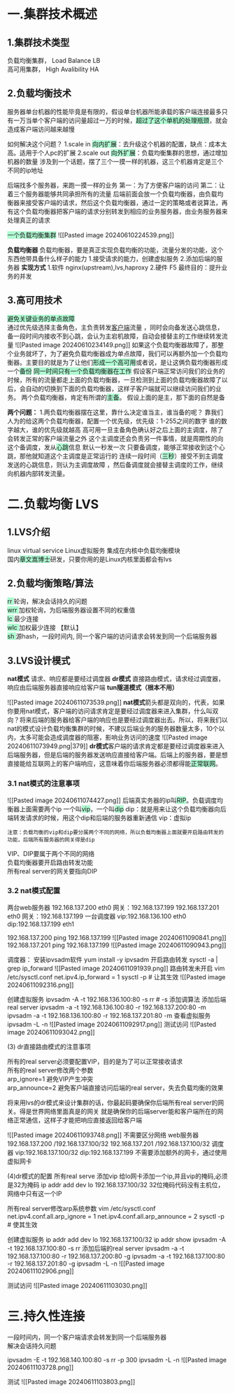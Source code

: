 
# 一.集群技术概述
## 1.集群技术类型
负载均衡集群， Load Balance LB  
高可用集群，     High Avalibility HA
## 2.负载均衡技术
服务器单台机器的性能毕竟是有限的，假设单台机器所能承载的客户端连接最多只有一万当单个客户端的访问量超过一万的时候，<span style="background:#affad1">超过了这个单机的处理瓶颈</span>，就会造成客户端访问越来越慢

如何解决这个问题？
1.scale in  <span style="background:#affad1">向内扩展</span>：去升级这个机器的配置，缺点：成本太高。适用于个人pc的扩展
2.scale out <span style="background:#affad1">向外扩展</span>：负载均衡集群的思想，通过增加机器的数量
涉及到一个话题，摆了三个一摸一样的机器，这三个机器肯定是三个不同的ip地址

后端找多个服务器，来跑一摸一样的业务
第一：为了方便客户端的访问
第二：让着三个服务器能够共同承担所有的流量
后端前面会放一个负载均衡器，由负载均衡器来接受客户端的请求，然后这个负载均衡器，通过一定的策略或者说算法，再有这个负载均衡器把客户端的请求分别转发到相应的业务服务器，由业务服务器来处理真正的请求

<span style="background:#affad1">一个负载均衡集群</span>
![[Pasted image 20240610224539.png]]

**负载均衡器**
负载均衡器，要是真正实现负载均衡的功能，流量分发的功能，这个东西他带具备什么样子的能力
1.接受请求的能力，创建虚拟服务
2.添加后端的服务器
**实现方式**
1.软件 nginx(upstream),lvs,haproxy
2.硬件 F5
最终目的：提升业务的并发
## 3.高可用技术
<span style="background:#affad1">避免关键业务的单点故障</span>  
通过优先级选择主备角色，主负责转发[客户端](https://so.csdn.net/so/search?q=%E5%AE%A2%E6%88%B7%E7%AB%AF&spm=1001.2101.3001.7020)流量 ，同时会向备发送心跳信息，备一段时间内接收不到心跳，会认为主宕机故障，自动会接替主的工作继续转发流量
![[Pasted image 20240610234149.png]]
如果这个负载均衡器故障了，那整个业务就坏了，为了避免负载均衡器成为单点故障，我们可以再额外加一个负载均衡器。主要目的就是为了让他们<span style="background:#affad1">形成一个高可用</span>或者说，是让这俩负载均衡器形成一个<span style="background:#affad1">备份</span>
<span style="background:#affad1">同一时间只有一个负载均衡器在工作</span>
假设客户端正常访问我们的业务的时候，所有的流量都走上面的负载均衡器，一旦检测到上面的负载均衡器故障了以后，会自动的切换到下面的负载均衡器，这样子客户端就可以继续访问我们的业务。
两个负载均衡器，肯定有所谓的<span style="background:#affad1">主备</span>。
假设上面的是主，那下面的自然是备

**两个问题：**
1.两负载均衡器摆在这里，靠什么决定谁当主，谁当备的呢？
靠我们人为的给这两个负载均衡器，配置一个优先级，优先级：1-255之间的数字
谁的数字越大，谁的优先级就越高
高可用一旦主备角色确认好之后上面的主调度，除了会转发正常的客户端流量之外
这个主调度还会负责另一件事情，就是周期性的向这个备调度，发从<span style="background:#affad1">心跳</span>信息
默认一秒发一次
只要备调度，能够正常接收到这个心跳，那他就知道这个主调度是正常运行的
连续一段时间（<span style="background:#affad1">三秒</span>）接受不到主调度发送的心跳信息，则认为主调度故障
，然后备调度就会接替主调度的工作，继续向机器内部转发流量。

# 二.负载均衡 LVS

## 1.LVS介绍
linux virtual service Linux虚拟服务
集成在内核中负载均衡模块  
国内<span style="background:#affad1">章文嵩博士</span>研发，只要你用的是Linux内核里面都会有lvs
## 2.负载均衡策略/算法
<span style="background:#affad1">rr    </span>    轮询，解决会话持久的问题  
<span style="background:#affad1">wrr </span> 加权轮询，为后端服务器设置不同的权重值  
<span style="background:#affad1">lc    </span>    最少连接  
<span style="background:#affad1">wlc </span> 加权最少连接 【默认】  
<span style="background:#affad1">sh   </span>   源hash，一段时间内, 同一个客户端的访问请求会转发到同一个后端服务器
## 3.LVS设计模式
 **nat模式**
 请求、响应都是要经过调度器
 **dr模式**
 直接路由模式，请求经过调度器，响应由后端服务器直接响应给客户端
 **tun隧道模式（根本不用）**

![[Pasted image 20240611073539.png]]
**nat模式**箭头都是双向的，代表，如果你要用nat模式，客户端的访问请求肯定是要经过调度器来进入集群，什么叫双向？将来后端的服务器给客户端的响应也是要经过调度器出去。所以，将来我们以nat的模式设计负载均衡集群的时候，不建议后端业务的服务器数量太多，10个以内，太多可能会造成调度器的阻塞，影响业务访问的速度
![[Pasted image 20240611073949.png|379]]
**dr模式**客户端的请求肯定都是要经过调度器来进入后端服务器，但是后端的服务器发送响应直接给客户端。后端上的服务器，要是想直接能给互联网上的客户端响应，这意味着你后端服务器必须都得能<span style="background:#affad1">正常联网</span>。
### 3.1 nat模式的注意事项
![[Pasted image 20240611074427.png]]
后端真实务器的ip叫<span style="background:#affad1">RIP</span>。负载调度均衡器上面需要两个ip 一个叫<span style="background:#affad1">vip</span>，一个叫<span style="background:#affad1">dip</span>
dip：就是用来让这个负载均衡器向后端转发请求的时候，用这个dip和后端的服务器重新通信
vip：虚拟ip
```ad-
注意：负载均衡的vip和dip要分属两个不同的网络，所以负载均衡器上面就要开启路由转发的功能，后端所有服务器的网关得是dip
```

VIP、DIP要属于两个不同的网络  
负载均衡器要开启路由转发功能  
所有real server的网关要指向DIP


### 3.2 nat模式配置
两台web服务器
192.168.137.200 eth0 网关：192.168.137.199
192.168.137.201 eth0 网关：192.168.137.199
一台调度器
vip:192.168.136.100 eth0
dip:192.168.137.199 eth1

192.168.137.200 ping 192.168.137.199
![[Pasted image 20240611090841.png]]
192.168.137.201 ping 192.168.137.199
![[Pasted image 20240611090943.png]]

调度器：
安装ipvsadm软件
yum install -y ipvsadm
开启路由转发
sysctl  -a | grep ip_forward
![[Pasted image 20240611091939.png]]
路由转发未开启
vim  /etc/sysctl.conf
net.ipv4.ip_forward = 1
sysctl -p # 让其生效
![[Pasted image 20240611092316.png]]

创建虚拟服务
ipvsadm -A -t 192.168.136.100:80 -s  rr # -s 添加调算法
添加后端real server
ipvsadm -a -t 192.168.136.100:80 -r 192.168.137.200:80 -m
ipvsadm -a -t 192.168.136.100:80 -r 192.168.137.201:80 -m
查看虚拟服务
ipvsadm -L -n
![[Pasted image 20240611092917.png]]
测试访问
![[Pasted image 20240611093042.png]]


(3) dr直接路由模式的注意事项

所有的real server必须要配置VIP，目的是为了可以正常接收请求  
所有的real server修改两个参数  
arp_ignore=1        避免VIP产生冲突  
arp_announce=2  避免客户端直接访问后端的real server，失去负载均衡的效果

将来用lvs的dr模式来设计集群的话，你最起码要确保你后端所有real server的网关。得是世界网络里面真是的网关
就是确保你的后端server能和客户端所在的网络正常通信，这样子才能把响应直接返回给客户端

![[Pasted image 20240611093748.png]]
不需要区分网络
web服务器
192.168.137.200 /192.168.137.100/32
192.168.137.201 /192.168.137.100/32
调度器
vip:192.168.137.100/32
dip:192.168.137.199
不需要添加额外的网卡，通过使用虚拟网卡

(4)dr模式的配置
所有real serve 添加vip
给lo网卡添加一个ip,并且vip的掩码,必须是32为掩码
ip addr add dev lo 192.168.137.100/32
32位掩码代码没有主机位，网络中只有这一个IP

所有real server修改arp系统参数
vim /etc/sysctl.conf
net.ipv4.conf.all.arp_ignore = 1 
net.ipv4.conf.all.arp_announce = 2
sysctl -p  # 使其生效

创建虚拟服务
ip addr add dev lo 192.168.137.100/32
ip addr show
ipvsadm -A -t 192.168.137.100:80 -s rr
添加后端的real server
ipvsadm -a -t 192.168.137.100:80 -r 192.168.137.200:80 -g
ipvsadm -a -t 192.168.137.100:80 -r 192.168.137.201:80 -g
ipvsadm -L -n
![[Pasted image 20240611102906.png]]

测试访问
![[Pasted image 20240611103030.png]]

# 三.持久性连接

一段时间内，同一个客户端请求会转发到同一个后端服务器  
解决会话持久问题

ipvsadm -E -t 192.168.140.100:80 -s rr -p 300
ipvsadm -L -n
![[Pasted image 20240611103728.png]]

测试
![[Pasted image 20240611103803.png]]

